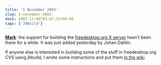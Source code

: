 ```yaml
---
title: '5 November 2003'
slug: 5-november-2003
date: 2003-11-06T03:47:32+08:00
tags: ['JHBuild']
---
```


[**Mark**](http://www.advogato.org/person/sisob/diary.html?start=84):
the support for building the [freedesktop.org X
server](http://xserver.freedesktop.org/) hasn\'t been there for a while.
It was just added yesterday by Johan Dahlin.

If anyone else is interested in building some of the stuff in
freedesktop.org CVS using jhbuild, I wrote some instructions and put
them [in the wiki](http://www.freedesktop.org/Software/jhbuild).
